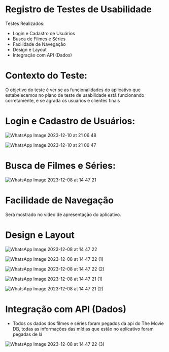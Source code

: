 # Registro de Testes de Usabilidade

Testes Realizados:

* Login e Cadastro de Usuários
* Busca de Filmes e Séries
* Facilidade de Navegação
* Design e Layout
* Integração com API (Dados)


# Contexto do Teste:

O objetivo do teste é ver se as funcionalidades do aplicativo que estabelecemos no plano de teste de usabilidade está funcionando corretamente, e se agrada os usuários e clientes finais

# Login e Cadastro de Usuários:

![WhatsApp Image 2023-12-10 at 21 06 48](https://github.com/HaastZ/meu-portfolio/assets/102103337/ca527fc2-d82d-4d0e-8c30-34c7ca0c738d)

![WhatsApp Image 2023-12-10 at 21 06 47](https://github.com/HaastZ/meu-portfolio/assets/102103337/74c1c5d2-c558-45be-8a6c-04b8c253f484)

# Busca de Filmes e Séries:

![WhatsApp Image 2023-12-08 at 14 47 21](https://github.com/HaastZ/meu-portfolio/assets/102103337/c0263801-adef-42ff-b7ef-175585cf78e1)

# Facilidade de Navegação

Será mostrado no vídeo de apresentação do aplicativo.

# Design e Layout

![WhatsApp Image 2023-12-08 at 14 47 22](https://github.com/HaastZ/meu-portfolio/assets/102103337/bac7ef4d-4ae6-4ee5-a7b4-5e50856f33c3)

![WhatsApp Image 2023-12-08 at 14 47 22 (1)](https://github.com/HaastZ/meu-portfolio/assets/102103337/434bf4ef-6e23-4cb3-9127-60ee6a4957fe)

![WhatsApp Image 2023-12-08 at 14 47 22 (2)](https://github.com/HaastZ/meu-portfolio/assets/102103337/2b542266-de5b-496d-976b-a946c5965b23)

![WhatsApp Image 2023-12-08 at 14 47 21 (1)](https://github.com/HaastZ/meu-portfolio/assets/102103337/329d4998-34ed-4451-8989-98f5c6a8725c)

![WhatsApp Image 2023-12-08 at 14 47 21 (2)](https://github.com/HaastZ/meu-portfolio/assets/102103337/80311199-6d80-4353-8172-f6e8caeeab97)

# Integração com API (Dados)

- Todos os dados dos filmes e séries foram pegados da api do The Movie DB, todas as informações das mídias que estão no aplicativo foram pegadas de lá

![WhatsApp Image 2023-12-08 at 14 47 22 (3)](https://github.com/HaastZ/meu-portfolio/assets/102103337/1b7d25c8-91eb-4b0a-8cda-5f09b8f83da9)
